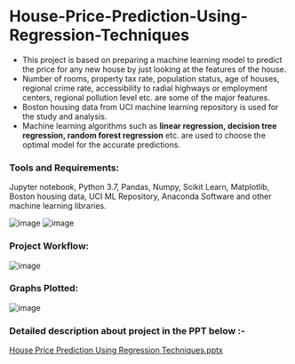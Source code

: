 # House-Price-Prediction-Using-Regression-Techniques

- This project is based on preparing a machine learning model to predict the price for any new house by just looking at the features of the house.
- Number of rooms, property tax rate, population status, age of houses, regional crime rate, accessibility to radial highways or employment centers, regional pollution level etc. are some of the major features.
- Boston housing data from UCI machine learning repository is used for the study and analysis.
- Machine learning algorithms such as **linear regression, decision tree regression, random forest regression** etc. are used to choose the optimal model for the accurate predictions.

### Tools and Requirements:
Jupyter notebook, Python 3.7, Pandas, Numpy, Scikit Learn, Matplotlib, Boston housing data, UCI ML Repository, Anaconda Software and other machine learning libraries.

![image](https://user-images.githubusercontent.com/91591163/202106182-7f67fb76-9cab-424a-9bb6-3d44619692d9.png)
![image](https://user-images.githubusercontent.com/91591163/202106228-930ccf3c-f687-49e2-a6df-59e6f6b60491.png)



### Project Workflow:

![image](https://user-images.githubusercontent.com/91591163/202107045-5f190657-4ece-4e2b-a535-41bacdb2c843.png)



### Graphs Plotted:

![image](https://user-images.githubusercontent.com/91591163/202107786-486a5125-181d-47e4-9c3f-ffb32bd14229.png)



### Detailed description about project in the PPT below :-

[House Price Prediction Using Regression Techniques.pptx](https://github.com/dwivedirupam7905/House-Price-Prediction-Using-Regression-Techniques/files/10018852/House.Price.Prediction.Using.Regression.Techniques.pptx)
